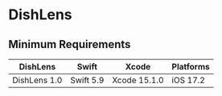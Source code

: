 # DishLens

## Minimum Requirements

| DishLens      | Swift     | Xcode       | Platforms                                    |
|------------|-----------|-------------|----------------------------------------------|
| DishLens 1.0  | Swift 5.9 | Xcode 15.1.0  | iOS 17.2 |

